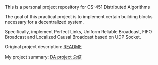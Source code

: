 This is a personal project repository for CS-451 Distributed Algorithms

The goal of this practical project is to implement certain building blocks necessary for a decentralized system. 

Specifically, implement Perfect Links, Uniform Reliable Broadcast, FIFO Broadcast and Localized Causal Broadcast based on UDP Socket.

Original project description: [README](./README_original.md)

My project summary: [DA project 总结](https://coconutnutx.github.io/2021/12/01/project-review/)
